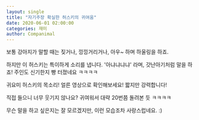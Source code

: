 ```yaml
---
layout: single
title: "자기주장 확실한 허스키의 귀여움"
date: 2020-06-01 02:00:00
categories: 재미
author: Companimal
---
```


보통 강아지가 말할 때는 짖거나, 낑낑거리거나, 아우~ 하며 하울링을 하죠.

하지만 이 허스키는 특이하게 소리를 냅니다. '아냐냐냐냐' 라며, 갓난아기처럼 말을 하죠! 주인도 신기한지 빵 터졌네요 ㅋㅋㅋㅋ

귀요미 허스키의 목소리! 얼른 영상으로 확인해보세요! 짧지만 강력합니다!

직접 들으니 너무 웃기지 않나요? 귀여워서 대략 20번쯤 돌려본 듯 ㅋㅋㅋㅋ

무슨 말을 하고 싶은지는 잘 모르겠지만, 이런 모습조차 사랑스럽네요. :)
